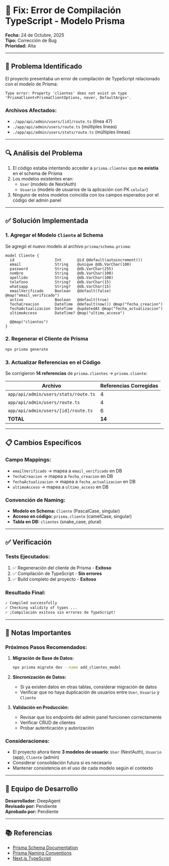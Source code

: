 # 🔧 Fix: Error de Compilación TypeScript - Modelo Prisma

**Fecha:** 24 de Octubre, 2025  
**Tipo:** Corrección de Bug  
**Prioridad:** Alta

---

## 🐛 Problema Identificado

El proyecto presentaba un error de compilación de TypeScript relacionado con el modelo de Prisma:

```
Type error: Property 'clientes' does not exist on type 'PrismaClient<PrismaClientOptions, never, DefaultArgs>'.
```

### Archivos Afectados:
- `./app/api/admin/users/[id]/route.ts` (línea 47)
- `./app/api/admin/users/route.ts` (múltiples líneas)
- `./app/api/admin/users/stats/route.ts` (múltiples líneas)

---

## 🔍 Análisis del Problema

1. El código estaba intentando acceder a `prisma.clientes` que **no existía** en el schema de Prisma
2. Los modelos existentes eran:
   - `User` (modelo de NextAuth)
   - `Usuario` (modelo de usuarios de la aplicación con PK `celular`)
3. Ninguno de estos modelos coincidía con los campos esperados por el código del admin panel

---

## ✅ Solución Implementada

### 1. **Agregar el Modelo `Cliente` al Schema**

Se agregó el nuevo modelo al archivo `prisma/schema.prisma`:

```prisma
model Cliente {
  id                  Int       @id @default(autoincrement())
  email               String    @unique @db.VarChar(100)
  password            String    @db.VarChar(255)
  nombre              String    @db.VarChar(100)
  apellido            String    @db.VarChar(100)
  telefono            String?   @db.VarChar(15)
  whatsapp            String?   @db.VarChar(15)
  emailVerificado     Boolean   @default(false) @map("email_verificado")
  activo              Boolean   @default(true)
  fechaCreacion       DateTime  @default(now()) @map("fecha_creacion")
  fechaActualizacion  DateTime  @updatedAt @map("fecha_actualizacion")
  ultimoAcceso        DateTime? @map("ultimo_acceso")

  @@map("clientes")
}
```

### 2. **Regenerar el Cliente de Prisma**

```bash
npx prisma generate
```

### 3. **Actualizar Referencias en el Código**

Se corrigieron **14 referencias** de `prisma.clientes` → `prisma.cliente`:

| Archivo | Referencias Corregidas |
|---------|----------------------|
| `app/api/admin/users/stats/route.ts` | 4 |
| `app/api/admin/users/route.ts` | 4 |
| `app/api/admin/users/[id]/route.ts` | 6 |
| **TOTAL** | **14** |

---

## 📋 Cambios Específicos

### Campo Mappings:
- `emailVerificado` → mapea a `email_verificado` en DB
- `fechaCreacion` → mapea a `fecha_creacion` en DB
- `fechaActualizacion` → mapea a `fecha_actualizacion` en DB
- `ultimoAcceso` → mapea a `ultimo_acceso` en DB

### Convención de Naming:
- **Modelo en Schema:** `Cliente` (PascalCase, singular)
- **Acceso en código:** `prisma.cliente` (camelCase, singular)
- **Tabla en DB:** `clientes` (snake_case, plural)

---

## ✅ Verificación

### Tests Ejecutados:
1. ✅ Regeneración del cliente de Prisma - **Exitoso**
2. ✅ Compilación de TypeScript - **Sin errores**
3. ✅ Build completo del proyecto - **Exitoso**

### Resultado Final:
```bash
✓ Compiled successfully
✓ Checking validity of types ...
✓ ¡Compilación exitosa sin errores de TypeScript!
```

---

## 🚨 Notas Importantes

### Próximos Pasos Recomendados:

1. **Migración de Base de Datos:**
   ```bash
   npx prisma migrate dev --name add_clientes_model
   ```

2. **Sincronización de Datos:**
   - Si ya existen datos en otras tablas, considerar migración de datos
   - Verificar que no haya duplicación de usuarios entre `User`, `Usuario` y `Cliente`

3. **Validación en Producción:**
   - Revisar que los endpoints del admin panel funcionen correctamente
   - Verificar CRUD de clientes
   - Probar autenticación y autorización

### Consideraciones:

- El proyecto ahora tiene **3 modelos de usuario**: `User` (NextAuth), `Usuario` (app), `Cliente` (admin)
- Considerar consolidación futura si es necesario
- Mantener consistencia en el uso de cada modelo según el contexto

---

## 👥 Equipo de Desarrollo

**Desarrollador:** DeepAgent  
**Revisado por:** Pendiente  
**Aprobado por:** Pendiente

---

## 📚 Referencias

- [Prisma Schema Documentation](https://www.prisma.io/docs/concepts/components/prisma-schema)
- [Prisma Naming Conventions](https://www.prisma.io/docs/concepts/components/prisma-schema/names-in-underlying-database)
- [Next.js TypeScript](https://nextjs.org/docs/basic-features/typescript)
